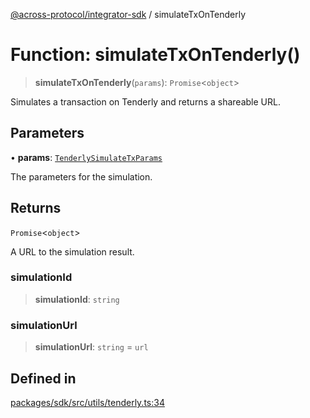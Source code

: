 [@across-protocol/integrator-sdk](../README.md) / simulateTxOnTenderly

# Function: simulateTxOnTenderly()

> **simulateTxOnTenderly**(`params`): `Promise`\<`object`\>

Simulates a transaction on Tenderly and returns a shareable URL.

## Parameters

• **params**: [`TenderlySimulateTxParams`](../type-aliases/TenderlySimulateTxParams.md)

The parameters for the simulation.

## Returns

`Promise`\<`object`\>

A URL to the simulation result.

### simulationId

> **simulationId**: `string`

### simulationUrl

> **simulationUrl**: `string` = `url`

## Defined in

[packages/sdk/src/utils/tenderly.ts:34](https://github.com/across-protocol/toolkit/blob/0408e9d38e7f5e4687131c33ea4b58d12a946b0d/packages/sdk/src/utils/tenderly.ts#L34)
